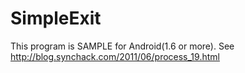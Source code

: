 SimpleExit
==========

This program is SAMPLE for Android(1.6 or more).
See http://blog.synchack.com/2011/06/process_19.html

